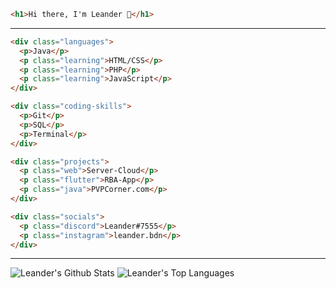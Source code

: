 ```html
<h1>Hi there, I'm Leander 👋</h1>
```
---

```html
<div class="languages">
  <p>Java</p>
  <p class="learning">HTML/CSS</p>
  <p class="learning">PHP</p>
  <p class="learning">JavaScript</p>
</div>

<div class="coding-skills">
  <p>Git</p>
  <p>SQL</p>
  <p>Terminal</p>
</div>

<div class="projects">
  <p class="web">Server-Cloud</p>
  <p class="flutter">RBA-App</p>
  <p class="java">PVPCorner.com</p>
</div>

<div class="socials">
  <p class="discord">Leander#7555</p>
  <p class="instagram">leander.bdn</p>
</div>
```
---

<img allign="left" alt="Leander's Github Stats" src="https://github-readme-stats.vercel.app/api?username=LeleEdits&show_icons=true&hide_border=true&theme=dark"/>
<img allign="right" alt="Leander's Top Languages" src="https://github-readme-stats.vercel.app/api/top-langs/?username=LeleEdits&layout=compact&theme=dark"/>
